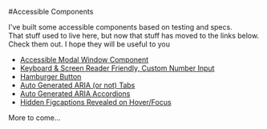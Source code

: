 #Accessible Components

I've built some accessible components based on testing and specs.  
That stuff used to live here, but now that stuff has moved to the links below.  
Check them out. I hope they will be useful to you

* [Accessible Modal Window Component](https://github.com/scottaohara/accessible_modal_window)
* [Keyboard & Screen Reader Friendly, Custom Number Input](https://github.com/scottaohara/Numbler)
* [Hamburger Button](https://github.com/scottaohara/accessible_hamburger)
* [Auto Generated ARIA (or not) Tabs](https://github.com/scottaohara/accessible_tabs)
* [Auto Generated ARIA Accordions](https://github.com/scottaohara/accessible_accordions)
* [Hidden Figcaptions Revealed on Hover/Focus](https://github.com/scottaohara/figcaption-reveal)

More to come...
